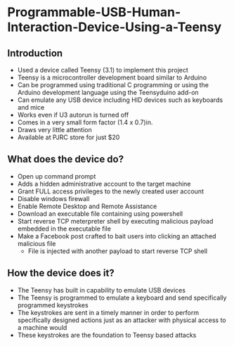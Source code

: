 # Programmable-USB-Human-Interaction-Device-Using-a-Teensy
## Introduction
* Used a device called Teensy (3.1) to implement this project
* Teensy is a microcontroller development board similar to Arduino
* Can be programmed using traditional C programming or using the Arduino development language using the Teensyduino add-on
* Can emulate any USB device including HID devices such as keyboards and mice
* Works even if U3 autorun is turned off
* Comes in a very small form factor (1.4 x 0.7)in.
* Draws very little attention
* Available at PJRC store for just $20

## What does the device do?
* Open up command prompt
* Adds a hidden administrative account to the target machine
* Grant FULL access privileges to the newly created user account
* Disable windows firewall
* Enable Remote Desktop and Remote Assistance 
* Download an executable file containing using powershell
* Start reverse TCP meterpreter shell by executing malicious payload embedded in the executable file
* Make a Facebook post crafted to bait users into clicking an attached malicious file
    * File is injected with another payload to start reverse TCP shell 

## How the device does it?
* The Teensy has built in capability to emulate USB devices
* The Teensy is programmed to emulate a keyboard and send specifically programmed keystrokes
* The keystrokes are sent in a timely manner in order to perform specifically designed actions just as an attacker with physical access to a machine would
* These keystrokes are the foundation to Teensy based attacks
